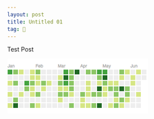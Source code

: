 ```yaml
---
layout: post
title: Untitled 01
tag: 🍞
---
```


Test Post

![contributions](/assets/img/lol-contributions.png)
